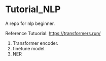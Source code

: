# Tutorial_NLP
A repo for nlp beginner.

Reference Tutuorial:
https://transformers.run/

1. Transformer encoder.
2. finetune model.
3. NER
